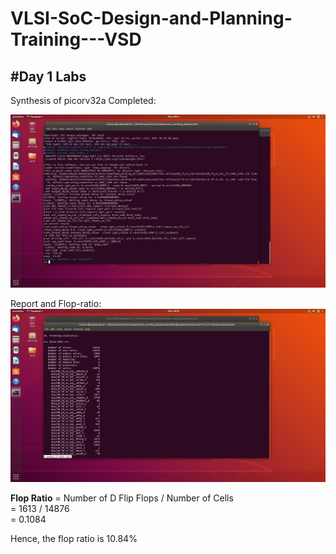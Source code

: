 # VLSI-SoC-Design-and-Planning-Training---VSD

## #**Day 1 Labs**
Synthesis of picorv32a Completed: 

![image alt](https://github.com/brett3182/VLSI-SoC-Design-and-Planning-Training---VSD/blob/main/images/Synthesis%20Successful.png?raw=true) 

Report and Flop-ratio: 
![image alt](https://github.com/brett3182/VLSI-SoC-Design-and-Planning-Training---VSD/blob/main/images/Flop%20ratio.png?raw=true) 

**Flop Ratio** = Number of D Flip Flops / Number of Cells  
= 1613 / 14876  
= 0.1084

Hence, the flop ratio is 10.84%
